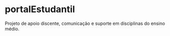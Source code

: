 # portalEstudantil
Projeto de apoio discente, comunicação e suporte em disciplinas do ensino médio.
